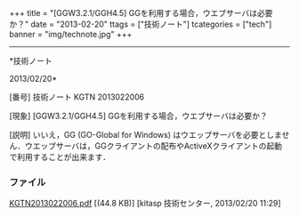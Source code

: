 ﻿+++
title = "[GGW3.2.1/GGH4.5] GGを利用する場合，ウエブサーバは必要か？"
date = "2013-02-20"
ttags = ["技術ノート"]
tcategories = ["tech"]
banner = "img/technote.jpg"
+++

-----------------------------------------------------------------------------------------------------------------------------

*技術ノート

2013/02/20*


[番号]
技術ノート KGTN 2013022006

[現象]
[GGW3.2.1/GGH4.5] GGを利用する場合，ウエブサーバは必要か？

[説明]
いいえ，GG (GO-Global for Windows)
はウエッブサーバを必要としません．ウエッブサーバは，GGクライアントの配布やActiveXクライアントの起動で利用することが出来ます．


### ファイル

 
 


[KGTN2013022006.pdf](http://techreport.kitasp.net/attachments/download/1218/KGTN2013022006.pdf)
 [(44.8 KB)] [kitasp 技術センター, 2013/02/20
11:29]


 


 

